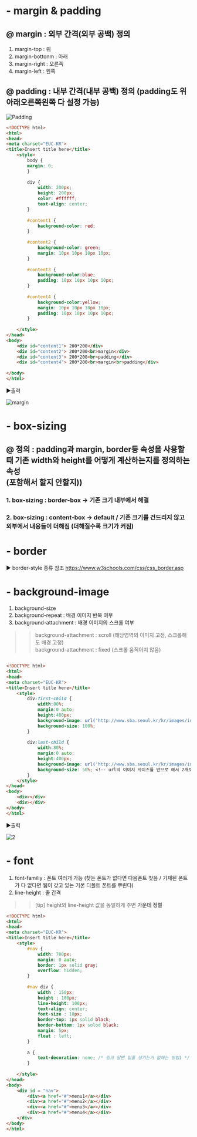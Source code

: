 # - margin & padding 
## @ margin : 외부 간격(외부 공백) 정의
1. margin-top : 위 
2. margin-bottonm : 아래
3. margin-right : 오른쪽
4. margin-left : 왼쪽 

## @ padding : 내부 간격(내부 공백) 정의 (padding도 위아래오른쪽왼쪽 다 설정 가능)

![Padding](https://user-images.githubusercontent.com/74290204/103523587-6a0eb180-4ebf-11eb-9e90-e00bcebc5816.png)

```html
<!DOCTYPE html>
<html>
<head>
<meta charset="EUC-KR">
<title>Insert title here</title>
	<style>
		body {
		margin: 0;
		}
		
		div {
			width: 200px; 
			height: 200px;
			color: #ffffff;
			text-align: center;
		}
		
		#content1 {
			background-color: red;
		}
		
		#content2 {
			background-color: green;
			margin: 10px 10px 10px 10px;
		}
		
		#content3 {
			background-color:blue;
			padding: 10px 10px 10px 10px;
		}
		
		#content4 {
			background-color:yellow;
			margin: 10px 10px 10px 10px;
			padding: 10px 10px 10px 10px;
		}
		
	</style>
</head>
<body>
	<div id="content1"> 200*200</div>
	<div id="content2"> 200*200<br>margin</div>
	<div id="content3"> 200*200<br>padding</div>
	<div id="content4"> 200*200<br>margin<br>padding</div>
		
</body>
</html>
```
▶출력

![margin](https://user-images.githubusercontent.com/74290204/103493068-8df7d600-4e72-11eb-98f1-5297ca5f6709.PNG)

# - box-sizing
## @ 정의 : padding과 margin, border등 속성을 사용할 때 기존 width와 height를 어떻게 계산하는지를 정의하는 속성 <br> (포함해서 할지 안할지))
### 1. box-sizing : border-box → 기존 크기 내부에서 해결
### 2. box-sizing : content-box → default / 기존 크기를 건드리지 않고 외부에서 내용들이 더해짐 (더해질수록 크기가 커짐)

# - border 
▶ border-style 종류 참조 https://www.w3schools.com/css/css_border.asp

# - background-image
1. background-size
2. background-repeat : 배경 이미지 반복 여부
3. background-attachment : 배경 이미지의 스크롤 여부 
 >> background-attachment : scroll (해당영역의 이미지 고정, 스크롤해도 배경 고정) <br> background-attachment : fixed (스크롤 움직이지 않음)

```html

<!DOCTYPE html>
<html>
<head>
<meta charset="EUC-KR">
<title>Insert title here</title>
	<style>
		div:first-child {
			width:80%;
			margin:0 auto;
			height:400px;
			background-image: url('http://www.sba.seoul.kr/kr/images/index/visual5.jpg');
			background-size: 100%;
		}
		
		div:last-child {
			width:80%;
			margin:0 auto;
			height:400px;
			background-image: url('http://www.sba.seoul.kr/kr/images/index/visual5.jpg');
			background-size: 50%; <!-- url의 이미지 사이즈를 반으로 해서 2개로 copy해서 출력-->
		}
	</style>
</head>
<body>
	<div></div>
	<div></div>
</body>
</html>
```

▶출력

![2](https://user-images.githubusercontent.com/74290204/103494100-728fc980-4e78-11eb-865b-88fb9e0dfc81.PNG)

# - font 
1. font-familiy : 폰트 여러개 가능 (찾는 폰트가 없다면 다음폰트 찾음 / 기재된 폰트가 다 없다면 웹이 갖고 있는 기본 디폴트 폰트를 뿌린다)
2. line-height : 줄 간격 
>>[tip] height와 line-height 값을 동일하게 주면 **가운데 정렬**

```html
<!DOCTYPE html>
<html>
<head>
<meta charset="EUC-KR">
<title>Insert title here</title>
	<style>
		#nav {
			width: 700px;
			margin: 0 auto;
			border: 1px solid gray;
			overflow: hidden;
		}
		
		#nav div {
			width : 150px;
			height : 100px;
			line-height: 100px; 
			text-align: center;
			font-size : 18px;
			border-top: 1px solid black;
			border-bottom: 1px solod black;
			margin: 5px;
			float : left;
		}
		
		a {
			text-decoration: none; /* 링크 달면 밑줄 생기는거 없애는 방법1 */
		}
		
	</style>
</head>
<body>
	<div id = "nav">
		<div><a href="#">menu1</a></div>
		<div><a href="#">menu2</a></div>
		<div><a href="#">menu3</a></div>
		<div><a href="#">menu4</a></div>
	</div>
</body>
</html>
```
